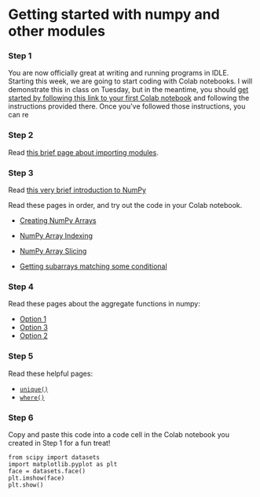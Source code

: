 # Getting started with numpy and other modules

### Step 1
You are now officially great at writing and running programs in IDLE. Starting this week, we are going to start coding with Colab notebooks. I will demonstrate this in class on Tuesday, but in the meantime, you should [get started by following this link to your first Colab notebook](https://colab.research.google.com/drive/1Hy3pEZG0WQK6RCmWryiO1GfT6h4cTWtP?usp=sharing) and following the instructions provided there. Once you've followed those instructions, you can re

### Step 2
Read [this brief page about importing modules](https://www.digitalocean.com/community/tutorials/how-to-import-modules-in-python-3).

### Step 3
Read [this very brief introduction to NumPy](https://www.w3schools.com/python/numpy/numpy_intro.asp)

Read these pages in order, and try out the code in your Colab notebook.

* [Creating NumPy Arrays](https://www.w3schools.com/python/numpy/numpy_creating_arrays.asp)

* [NumPy Array Indexing](https://www.w3schools.com/python/numpy/numpy_array_indexing.asp)

* [NumPy Array Slicing](https://www.w3schools.com/python/numpy/numpy_array_slicing.asp)

* [Getting subarrays matching some conditional](https://thispointer.com/python-numpy-select-elements-or-indices-by-conditions-from-numpy-array/)


### Step 4
Read these pages about the aggregate functions in numpy:

* [Option 1](https://colab.research.google.com/github/jakevdp/PythonDataScienceHandbook/blob/master/notebooks/02.04-Computation-on-arrays-aggregates.ipynb)
* [Option 3](https://www.pythonprogramming.in/numpy-aggregate-and-statistical-functions.html)
* [Option 2](https://www.tutorialgateway.org/python-numpy-aggregate-functions/)


### Step 5
Read these helpful pages:

* [`unique()`](https://www.tutorialspoint.com/numpy/numpy_unique.htm)
* [`where()`](https://thispointer.com/find-the-index-of-a-value-in-numpy-array/)

### Step 6

Copy and paste this code into a code cell in the Colab notebook you created in Step 1 for a fun treat!

```
from scipy import datasets
import matplotlib.pyplot as plt
face = datasets.face()
plt.imshow(face)
plt.show()
```



